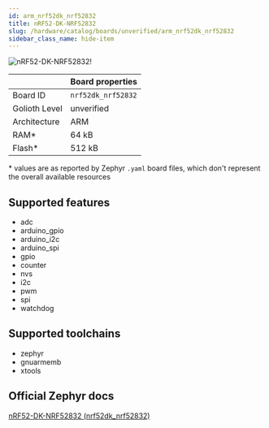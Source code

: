 ```yaml
---
id: arm_nrf52dk_nrf52832
title: nRF52-DK-NRF52832
slug: /hardware/catalog/boards/unverified/arm_nrf52dk_nrf52832
sidebar_class_name: hide-item
---
```


[//]: # (This is an auto-generated file, do not edit! Changes to it will be lost upon re-generation)

![nRF52-DK-NRF52832!](/img/boards/arm/nrf52dk_nrf52832.jpg "nRF52-DK-NRF52832")

|                | Board properties     |
| -------------  | -------------------- |
| Board ID       | `nrf52dk_nrf52832` |
| Golioth Level  | unverified       |
| Architecture   | ARM |
| RAM*           | 64 kB |
| Flash*         | 512 kB |

\* values are as reported by Zephyr `.yaml` board files, which don't represent the overall available resources



## Supported features

* adc
* arduino_gpio
* arduino_i2c
* arduino_spi
* gpio
* counter
* nvs
* i2c
* pwm
* spi
* watchdog

## Supported toolchains

* zephyr
* gnuarmemb
* xtools

## Official Zephyr docs

[nRF52-DK-NRF52832 (nrf52dk_nrf52832)](https://docs.zephyrproject.org/latest/boards/arm/nrf52dk_nrf52832/doc/index.html)
